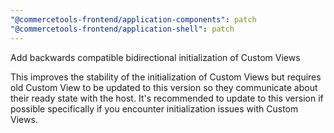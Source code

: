 ```yaml
---
"@commercetools-frontend/application-components": patch
"@commercetools-frontend/application-shell": patch
---
```


Add backwards compatible bidirectional initialization of Custom Views

This improves the stability of the initialization of Custom Views but requires old Custom View to be updated to this version so they communicate about their ready state with the host. It's recommended to update to this version if possible specifically if you encounter initialization issues with Custom Views.

